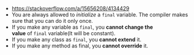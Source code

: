 
- https://stackoverflow.com/a/15656208/4134429
- You are always allowed to _initialize_ a `final` variable. The compiler makes sure that you can do it only once.
- If you make any variable as `final`, you **cannot change the value** of `final` variable(It will be constant).
- If you make any class as `final`, you **cannot extend** it.
- If you make any method as final, you **cannot override** it.